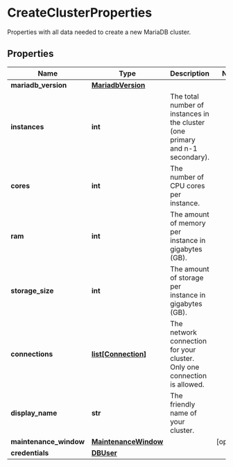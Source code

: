 # CreateClusterProperties

Properties with all data needed to create a new MariaDB cluster. 
## Properties
| Name | Type | Description | Notes |
| ------------ | ------------- | ------------- | ------------- |
| **mariadb_version** | [**MariadbVersion**](MariadbVersion.md) |  |  |
| **instances** | **int** | The total number of instances in the cluster (one primary and n-1 secondary).  |  |
| **cores** | **int** | The number of CPU cores per instance. |  |
| **ram** | **int** | The amount of memory per instance in gigabytes (GB). |  |
| **storage_size** | **int** | The amount of storage per instance in gigabytes (GB). |  |
| **connections** | [**list[Connection]**](Connection.md) | The network connection for your cluster. Only one connection is allowed.  |  |
| **display_name** | **str** | The friendly name of your cluster. |  |
| **maintenance_window** | [**MaintenanceWindow**](MaintenanceWindow.md) |  | [optional]  |
| **credentials** | [**DBUser**](DBUser.md) |  |  |


